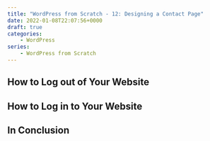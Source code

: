 ```yaml
---
title: "WordPress from Scratch - 12: Designing a Contact Page"
date: 2022-01-08T22:07:56+0000
draft: true
categories:
    - WordPress
series:
    - WordPress from Scratch
---
```




## How to Log out of Your Website

## How to Log in to Your Website

## In Conclusion
